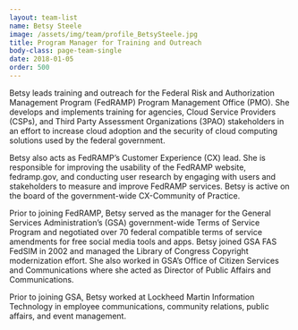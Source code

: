 ```yaml
---
layout: team-list
name: Betsy Steele
image: /assets/img/team/profile_BetsySteele.jpg
title: Program Manager for Training and Outreach
body-class: page-team-single
date: 2018-01-05
order: 500
---
```

Betsy leads training and outreach for the Federal Risk and Authorization Management Program (FedRAMP) Program Management Office (PMO). She develops and implements training for agencies, Cloud Service Providers (CSPs), and Third Party Assessment Organizations (3PAO) stakeholders in an effort to increase cloud adoption and the security of cloud computing solutions used by the federal government.

Betsy also acts as FedRAMP’s Customer Experience (CX) lead. She is responsible for improving the usability of the FedRAMP website, fedramp.gov, and conducting user research by engaging with users and stakeholders to measure and improve FedRAMP services. Betsy is active on the board of the government-wide CX-Community of Practice.

Prior to joining FedRAMP, Betsy served as the manager for the General Services Administration’s (GSA) government-wide Terms of Service Program and negotiated over 70 federal compatible terms of service amendments for free social media tools and apps. Betsy joined GSA FAS FedSIM in 2002 and managed the Library of Congress Copyright modernization effort. She also worked  in GSA’s Office of Citizen Services and Communications where she acted as Director of Public Affairs and Communications. 

Prior to joining GSA, Betsy worked at Lockheed Martin Information Technology in employee communications, community relations, public affairs, and event management.
